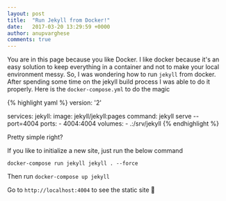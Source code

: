 ```yaml
---
layout: post
title:  "Run Jekyll from Docker!"
date:   2017-03-20 13:29:59 +0000
author: anupvarghese
comments: true
---
```

You are in this page because you like Docker. I like docker because it's an easy solution to keep everything in a container and not to make your local environment messy. So, I was wondering how to run `jekyll` from docker. After spending some time on the jekyll build process I was able to do it properly. Here is the `docker-compose.yml` to do the magic

{% highlight yaml %}
version: '2'

services:
  jekyll:
    image: jekyll/jekyll:pages
    command: jekyll serve --port=4004
    ports:
      - 4004:4004
    volumes:
      - .:/srv/jekyll
{% endhighlight %}

Pretty simple right?

If you like to initialize a new site, just run the below command

`docker-compose run jekyll jekyll . --force`

Then run `docker-compose up jekyll`



Go to `http://localhost:4004` to see the static site :rocket:



